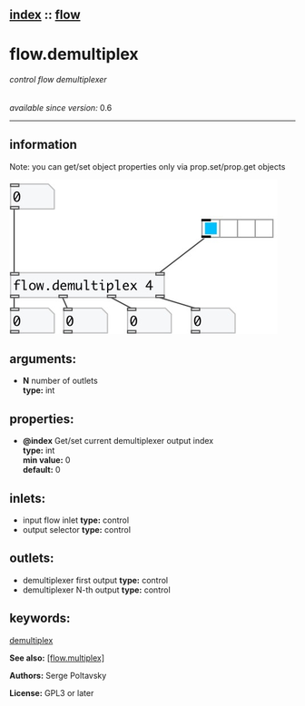 [index](index.html) :: [flow](category_flow.html)
---

# flow.demultiplex

###### control flow demultiplexer

*available since version:* 0.6

---


## information
Note: you can get/set object properties only via prop.set/prop.get objects



[![example](../examples/img/flow.demultiplex.jpg)](../examples/pd/flow.demultiplex.pd)



## arguments:

* **N**
number of outlets<br>
__type:__ int<br>





## properties:

* **@index** 
Get/set current demultiplexer output index<br>
__type:__ int<br>
__min value:__ 0<br>
__default:__ 0<br>



## inlets:

* input flow inlet 
__type:__ control<br>
* output selector 
__type:__ control<br>



## outlets:

* demultiplexer first output
__type:__ control<br>
* demultiplexer N-th output
__type:__ control<br>



## keywords:

[demultiplex](keywords/demultiplex.html)



**See also:**
[\[flow.multiplex\]](flow.multiplex.html)




**Authors:** Serge Poltavsky




**License:** GPL3 or later





